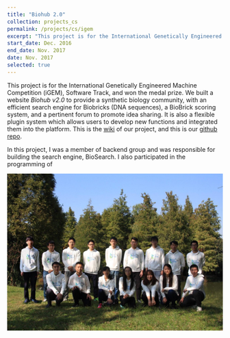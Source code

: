 ```yaml
---
title: "Biohub 2.0"
collection: projects_cs
permalink: /projects/cs/igem
excerpt: "This project is for the International Genetically Engineered Machine Competition (iGEM), Software Track, and won the medal prize. We built a website *Biohub v2.0* to provide a synthetic biology community, with an efficient search engine for Biobricks (DNA sequences), a BioBrick scoring system, and a pertinent forum to promote idea sharing. It is also a flexible plugin system which allows users to develop new functions and integrated them into the platform."
start_date: Dec. 2016
end_date: Nov. 2017
date: Nov. 2017
selected: true
---
```


This project is for the International Genetically Engineered Machine Competition (iGEM), Software Track, and won the medal prize. We built a website *Biohub v2.0* to provide a synthetic biology community, with an efficient search engine for Biobricks (DNA sequences), a BioBrick scoring system, and a pertinent forum to promote idea sharing. It is also a flexible plugin system which allows users to develop new functions and integrated them into the platform. This is the [wiki](http://2017.igem.org/Team:USTC-Software) of our project, and this is our [github repo](https://github.com/igemsoftware2017/USTC-Software-2017).

In this project, I was a member of backend group and was responsible for building the search engine, BioSearch. I also participated in the programming of 

![](/images/igem_staff.jpg)
